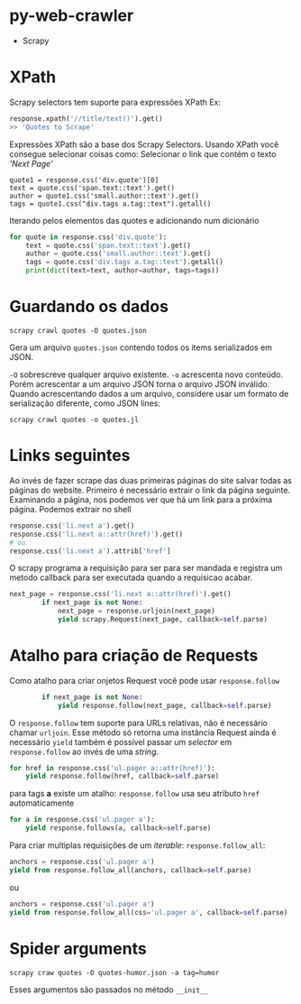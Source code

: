 # py-web-crawler

- Scrapy

# XPath

Scrapy selectors tem suporte para expressões XPath
Ex:

```python
response.xpath('//title/text()').get()
>> 'Quotes to Scrape'
```

Expressões XPath são a base dos Scrapy Selectors.
Usando XPath você consegue selecionar coisas como: Selecionar o link que contém o texto _'Next Page'_

```
quote1 = response.css('div.quote')[0]
text = quote.css('span.text::text').get()
author = quote1.css('small.author::text').get()
tags = quote1.css("div.tags a.tag::text").getall()
```

Iterando pelos elementos das quotes e adicionando num dicionário

```python
for quote in response.css('div.quote'):
    text = quote.css('span.text::text').get()
    author = quote.css('small.author::text').get()
    tags = quote.css('div.tags a.tag::text').getall()
    print(dict(text=text, author=author, tags=tags))
```

# Guardando os dados

`scrapy crawl quotes -O quotes.json`

Gera um arquivo `quotes.json` contendo todos os items serializados em JSON.

`-O` sobrescreve qualquer arquivo existente. `-o` acrescenta novo conteúdo. Porém acrescentar a um arquivo JSON torna o arquivo JSON inválido. Quando acrescentando dados a um arquivo, considere usar um formato de serialização diferente, como JSON lines:

`scrapy crawl quotes -o quotes.jl`

# Links seguintes

Ao invés de fazer scrape das duas primeiras páginas do site salvar todas as páginas do website.
Primeiro é necessário extrair o link da página seguinte. Examinando a página, nos podemos ver que há um link para a próxima página.
Podemos extrair no shell

```python
response.css('li.next a').get()
response.css('li.next a::attr(href)').get()
# ou
response.css('li.next a').attrib['href']
```

O scrapy programa a requisição para ser para ser mandada e registra um metodo callback para ser executada quando a requisicao acabar.

```python
next_page = response.css('li.next a::attr(href)').get()
        if next_page is not None:
            next_page = response.urljoin(next_page)
            yield scrapy.Request(next_page, callback=self.parse)
```

# Atalho para criação de Requests

Como atalho para criar onjetos Request você pode usar `response.follow`

```python
        if next_page is not None:
            yield response.follow(next_page, callback=self.parse)
```

O `response.follow` tem suporte para URLs relativas, não é necessário chamar `urljoin`. Esse método só retorna uma instância Request ainda é necessário `yield`
também é possível passar um _selector_ em `response.follow` ao invés de uma _string_.

```python
for href in response.css('ul.pager a::attr(href)'):
    yield response.follow(href, callback=self.parse)

```

para tags **a** existe um atalho: `response.follow` usa seu atributo `href` automaticamente

```python
for a in response.css('ul.pager a'):
    yield response.follows(a, callback=self.parse)
```

Para criar multiplas requisições de um _iterable_:
`response.follow_all`:

```python
anchors = response.css('ul.pager a')
yield from response.follow_all(anchors, callback=self.parse)
```

ou

```python
anchors = response.css('ul.pager a')
yield from response.follow_all(css='ul.pager a', callback=self.parse)
```

# Spider arguments

`scrapy craw quotes -O quotes-humor.json -a tag=humor`

Esses argumentos são passados no método `__init__`
